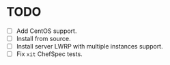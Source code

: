 TODO
====

* [ ] Add CentOS support.
* [ ] Install from source.
* [ ] Install server LWRP with multiple instances support.
* [ ] Fix `xit` ChefSpec tests.
